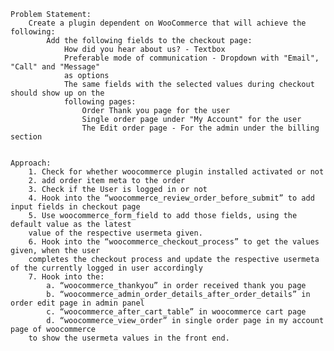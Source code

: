 	Problem Statement:
		Create a plugin dependent on WooCommerce that will achieve the following:
			Add the following fields to the checkout page:
				How did you hear about us? - Textbox
				Preferable mode of communication - Dropdown with "Email", "Call" and "Message" 
				as options
				The same fields with the selected values during checkout should show up on the 
				following pages:
					Order Thank you page for the user
					Single order page under "My Account" for the user
					The Edit order page - For the admin under the billing section


	Approach:
		1. Check for whether woocommerce plugin installed activated or not
		2. add order item meta to the order
		3. Check if the User is logged in or not
		4. Hook into the “woocommerce_review_order_before_submit” to add input fields in checkout page
		5. Use woocommerce_form_field to add those fields, using the default value as the latest
		value of the respective usermeta given.
		6. Hook into the “woocommerce_checkout_process” to get the values given, when the user 
		completes the checkout process and update the respective usermeta of the currently logged in user accordingly
		7. Hook into the: 
		    a. “woocommerce_thankyou” in order received thank you page
		    b. “woocommerce_admin_order_details_after_order_details” in order edit page in admin panel
		    c. “woocommerce_after_cart_table” in woocommerce cart page
		    d. “woocommerce_view_order” in single order page in my account page of woocommerce
		to show the usermeta values in the front end.

